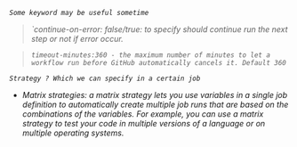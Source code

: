 _`Some keyword may be useful sometime`_

> _`continue-on-error: false/true: to specify should continue run the next step or not if error occur._

> _`timeout-minutes:360 - the maximum number of minutes to let a workflow run before GitHub automatically cancels it. Default 360`_

_`Strategy ? Which we can specify in a certain job`_

- _Matrix strategies: a matrix strategy lets you use variables in a single job definition to automatically create multiple job runs that are based on the combinations of the variables. For example, you can use a matrix strategy to test your code in multiple versions of a language or on multiple operating systems._
